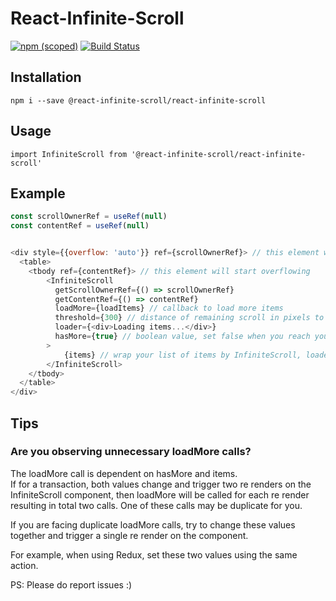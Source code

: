 # React-Infinite-Scroll
[![npm (scoped)](https://img.shields.io/npm/v/@react-infinite-scroll/react-infinite-scroll)](https://www.npmjs.com/package/@react-infinite-scroll/react-infinite-scroll)
[![Build Status](https://travis-ci.com/React-Infinite-Scroll/React-Infinite-Scroll.svg?branch=master)](https://travis-ci.com/React-Infinite-Scroll/React-Infinite-Scroll)

## Installation
`npm i --save @react-infinite-scroll/react-infinite-scroll`

## Usage
`import InfiniteScroll from '@react-infinite-scroll/react-infinite-scroll'`

## Example
```js
const scrollOwnerRef = useRef(null)
const contentRef = useRef(null)


<div style={{overflow: 'auto'}} ref={scrollOwnerRef}> // this element will hold the scrollbar
  <table>
    <tbody ref={contentRef}> // this element will start overflowing
        <InfiniteScroll
          getScrollOwnerRef={() => scrollOwnerRef}
          getContentRef={() => contentRef}
          loadMore={loadItems} // callback to load more items  
          threshold={300} // distance of remaining scroll in pixels to trigger loadMore callback
          loader={<div>Loading items...</div>}
          hasMore={true} // boolean value, set false when you reach your last page.
        >
            {items} // wrap your list of items by InfiniteScroll, loader will be appended to children of InfiniteScroll
        </InfiniteScroll>
    </tbody>
  </table>
</div>
```
## Tips
### Are you observing unnecessary loadMore calls?
The loadMore call is dependent on hasMore and items.\
If for a transaction, both values change and trigger two re renders on the InfiniteScroll component, then loadMore will be called for each re render resulting in total two calls. One of these calls may be duplicate for you.

If you are facing duplicate loadMore calls, try to change these values together and trigger a single re render on the component.

For example, when using Redux, set these two values using the same action.

PS: Please do report issues :)
